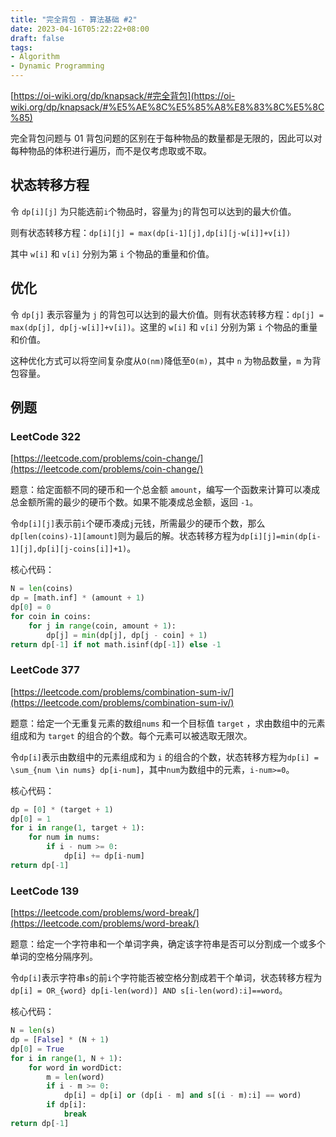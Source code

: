 ```yaml
---
title: "完全背包 - 算法基础 #2"
date: 2023-04-16T05:22:22+08:00
draft: false
tags:
- Algorithm
- Dynamic Programming
---
```


[https://oi-wiki.org/dp/knapsack/#完全背包](https://oi-wiki.org/dp/knapsack/#%E5%AE%8C%E5%85%A8%E8%83%8C%E5%8C%85) 

完全背包问题与 01 背包问题的区别在于每种物品的数量都是无限的，因此可以对每种物品的体积进行遍历，而不是仅考虑取或不取。

## 状态转移方程

令 `dp[i][j]` 为只能选前`i`个物品时，容量为`j`的背包可以达到的最大价值。

则有状态转移方程：`dp[i][j] = max(dp[i-1][j],dp[i][j-w[i]]+v[i])`

其中 `w[i]` 和 `v[i]` 分别为第 `i` 个物品的重量和价值。

## 优化

令 `dp[j]` 表示容量为 `j` 的背包可以达到的最大价值。则有状态转移方程：`dp[j] = max(dp[j], dp[j-w[i]]+v[i])`。这里的 `w[i]` 和 `v[i]` 分别为第 `i` 个物品的重量和价值。

这种优化方式可以将空间复杂度从`O(nm)`降低至`O(m)`，其中 `n` 为物品数量，`m` 为背包容量。

## 例题

### LeetCode 322

[https://leetcode.com/problems/coin-change/](https://leetcode.com/problems/coin-change/) 

题意：给定面额不同的硬币和一个总金额 `amount`，编写一个函数来计算可以凑成总金额所需的最少的硬币个数。如果不能凑成总金额，返回 `-1`。

令`dp[i][j]`表示前`i`个硬币凑成`j`元钱，所需最少的硬币个数，那么`dp[len(coins)-1][amount]`则为最后的解。状态转移方程为`dp[i][j]=min(dp[i-1][j],dp[i][j-coins[i]]+1)`。

核心代码：

```python
N = len(coins)
dp = [math.inf] * (amount + 1)
dp[0] = 0
for coin in coins:
    for j in range(coin, amount + 1):
        dp[j] = min(dp[j], dp[j - coin] + 1)
return dp[-1] if not math.isinf(dp[-1]) else -1
```

### LeetCode 377

[https://leetcode.com/problems/combination-sum-iv/](https://leetcode.com/problems/combination-sum-iv/) 

题意：给定一个无重复元素的数组`nums` 和一个目标值 `target` ，求由数组中的元素组成和为 `target` 的组合的个数。每个元素可以被选取无限次。

令`dp[i]`表示由数组中的元素组成和为 `i` 的组合的个数，状态转移方程为`dp[i] = \sum_{num \in nums} dp[i-num]`，其中`num`为数组中的元素，`i-num>=0`。

核心代码：

```python
dp = [0] * (target + 1)
dp[0] = 1
for i in range(1, target + 1):
    for num in nums:
        if i - num >= 0:
            dp[i] += dp[i-num]
return dp[-1]
```

### LeetCode 139

[https://leetcode.com/problems/word-break/](https://leetcode.com/problems/word-break/) 

题意：给定一个字符串和一个单词字典，确定该字符串是否可以分割成一个或多个单词的空格分隔序列。

令`dp[i]`表示字符串`s`的前`i`个字符能否被空格分割成若干个单词，状态转移方程为`dp[i] = OR_{word} dp[i-len(word)] AND s[i-len(word):i]==word`。

核心代码：

```python
N = len(s)
dp = [False] * (N + 1)
dp[0] = True
for i in range(1, N + 1):
    for word in wordDict:
        m = len(word)
        if i - m >= 0:
            dp[i] = dp[i] or (dp[i - m] and s[(i - m):i] == word)
        if dp[i]:
            break
return dp[-1]
```
